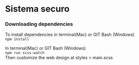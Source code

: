 # <h1>Sistema securo</h1>
<h3>Downloading dependencies</h3>

To install dependencies in terminal(Mac) or GIT Bash (Windows)<br>
`npm install`<br>

In terminal(Mac) or GIT Bash (Windows)<br>
`npm run scss-watch`<br>
Then customize the web design at styles > main.scss
